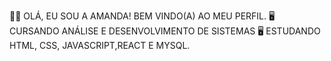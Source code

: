 👩‍💻 OLÁ, EU SOU A AMANDA! BEM VINDO(A) AO MEU PERFIL.
🖥️ CURSANDO ANÁLISE E DESENVOLVIMENTO DE SISTEMAS
🖥️ ESTUDANDO HTML, CSS, JAVASCRIPT,REACT E MYSQL.




